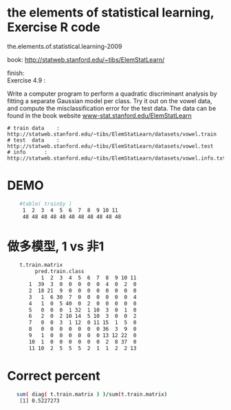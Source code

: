 # the elements of statistical learning, Exercise R code
the.elements.of.statistical.learning-2009

book: http://statweb.stanford.edu/~tibs/ElemStatLearn/

finish:<br>
Exercise 4.9 : <br>

Write a computer program to perform a quadratic discriminant
analysis by fitting a separate Gaussian model per class. Try it out on the
vowel data, and compute the misclassification error for the test data. The
data can be found in the book website www-stat.stanford.edu/ElemStatLearn

	# train data 	: http://statweb.stanford.edu/~tibs/ElemStatLearn/datasets/vowel.train
	# test  data 	: http://statweb.stanford.edu/~tibs/ElemStatLearn/datasets/vowel.test
	# info		: http://statweb.stanford.edu/~tibs/ElemStatLearn/datasets/vowel.info.txt


 #  DEMO <br> 
```sh
	#table( train$y )
	 1  2  3  4  5  6  7  8  9 10 11 
	 48 48 48 48 48 48 48 48 48 48 48
```	
 #  做多模型, 1 vs 非1 <br> 	
 
```sh
	t.train.matrix
	     pred.train.class
	       1  2  3  4  5  6  7  8  9 10 11
	   1  39  3  0  0  0  0  0  4  0  2  0
	   2  18 21  9  0  0  0  0  0  0  0  0
	   3   1  6 30  7  0  0  0  0  0  0  4
	   4   1  0  5 40  0  2  0  0  0  0  0
	   5   0  0  0  1 32  1 10  3  0  1  0
	   6   2  0  2 10 14  5 10  3  0  0  2
	   7   0  0  3  1 12  0 11 15  1  5  0
	   8   0  0  0  0  0  0  0 36  3  9  0
	   9   1  0  0  0  0  0  0 13 12 22  0
	   10  1  0  0  0  0  0  0  2  8 37  0
	   11 10  2  5  5  5  2  1  1  2  2 13
```	 
 #  Correct percent <br> 
 ```sh
	sum( diag( t.train.matrix ) )/sum(t.train.matrix)
	 [1] 0.5227273	
```		
	
	
	
	
	
	


